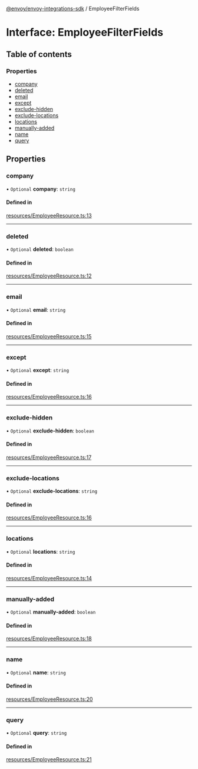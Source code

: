 [@envoy/envoy-integrations-sdk](../README.md) / EmployeeFilterFields

# Interface: EmployeeFilterFields

## Table of contents

### Properties

- [company](employeefilterfields.md#company)
- [deleted](employeefilterfields.md#deleted)
- [email](employeefilterfields.md#email)
- [except](employeefilterfields.md#except)
- [exclude-hidden](employeefilterfields.md#exclude-hidden)
- [exclude-locations](employeefilterfields.md#exclude-locations)
- [locations](employeefilterfields.md#locations)
- [manually-added](employeefilterfields.md#manually-added)
- [name](employeefilterfields.md#name)
- [query](employeefilterfields.md#query)

## Properties

### company

• `Optional` **company**: `string`

#### Defined in

[resources/EmployeeResource.ts:13](https://github.com/envoy/envoy-integrations-sdk-nodejs/blob/883a970/src/resources/EmployeeResource.ts#L13)

___

### deleted

• `Optional` **deleted**: `boolean`

#### Defined in

[resources/EmployeeResource.ts:12](https://github.com/envoy/envoy-integrations-sdk-nodejs/blob/883a970/src/resources/EmployeeResource.ts#L12)

___

### email

• `Optional` **email**: `string`

#### Defined in

[resources/EmployeeResource.ts:15](https://github.com/envoy/envoy-integrations-sdk-nodejs/blob/883a970/src/resources/EmployeeResource.ts#L15)

___

### except

• `Optional` **except**: `string`

#### Defined in

[resources/EmployeeResource.ts:16](https://github.com/envoy/envoy-integrations-sdk-nodejs/blob/883a970/src/resources/EmployeeResource.ts#L16)

___

### exclude-hidden

• `Optional` **exclude-hidden**: `boolean`

#### Defined in

[resources/EmployeeResource.ts:17](https://github.com/envoy/envoy-integrations-sdk-nodejs/blob/883a970/src/resources/EmployeeResource.ts#L17)

___

### exclude-locations

• `Optional` **exclude-locations**: `string`

#### Defined in

[resources/EmployeeResource.ts:16](https://github.com/envoy/envoy-integrations-sdk-nodejs/blob/883a970/src/resources/EmployeeResource.ts#L16)

___

### locations

• `Optional` **locations**: `string`

#### Defined in

[resources/EmployeeResource.ts:14](https://github.com/envoy/envoy-integrations-sdk-nodejs/blob/883a970/src/resources/EmployeeResource.ts#L14)

___

### manually-added

• `Optional` **manually-added**: `boolean`

#### Defined in

[resources/EmployeeResource.ts:18](https://github.com/envoy/envoy-integrations-sdk-nodejs/blob/883a970/src/resources/EmployeeResource.ts#L18)

___

### name

• `Optional` **name**: `string`

#### Defined in

[resources/EmployeeResource.ts:20](https://github.com/envoy/envoy-integrations-sdk-nodejs/blob/883a970/src/resources/EmployeeResource.ts#L20)

___

### query

• `Optional` **query**: `string`

#### Defined in

[resources/EmployeeResource.ts:21](https://github.com/envoy/envoy-integrations-sdk-nodejs/blob/883a970/src/resources/EmployeeResource.ts#L21)

